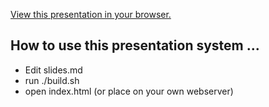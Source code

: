 [View this presentation in your browser.](https://sc137.github.io/cit-equifax/)

## How to use this presentation system ...

* Edit slides.md
* run ./build.sh
* open index.html (or place on your own webserver)
